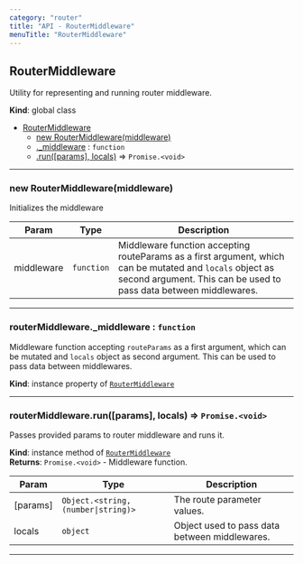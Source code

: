 ```yaml
---
category: "router"
title: "API - RouterMiddleware"
menuTitle: "RouterMiddleware"
---
```


## RouterMiddleware&nbsp;<a name="RouterMiddleware" href="https://github.com/seznam/ima/blob/v18.0.0-rc.2/packages/core/src/router/RouterMiddleware.js#L6" target="_blank"><span class="icon"><i class="fas fa-external-link-alt fa-xs"></i></span></a>
Utility for representing and running router middleware.

**Kind**: global class  

* [RouterMiddleware](#RouterMiddleware)
    * [new RouterMiddleware(middleware)](#new_RouterMiddleware_new)
    * [._middleware](#RouterMiddleware+_middleware) : <code>function</code>
    * [.run([params], locals)](#RouterMiddleware+run) ⇒ <code>Promise.&lt;void&gt;</code>


* * *

### new RouterMiddleware(middleware)&nbsp;<a name="new_RouterMiddleware_new"></a>
Initializes the middleware


| Param | Type | Description |
| --- | --- | --- |
| middleware | <code>function</code> | Middleware        function accepting routeParams as a first argument, which can be mutated        and <code>locals</code> object as second argument. This can be used to pass data        between middlewares. |


* * *

### routerMiddleware.\_middleware : <code>function</code>&nbsp;<a name="RouterMiddleware+_middleware" href="https://github.com/seznam/ima/blob/v18.0.0-rc.2/packages/core/src/router/RouterMiddleware.js#L29" target="_blank"><span class="icon"><i class="fas fa-external-link-alt fa-xs"></i></span></a>
Middleware function accepting <code>routeParams</code> as a first argument, which can be
mutated and <code>locals</code> object as second argument. This can be used to pass data
between middlewares.

**Kind**: instance property of [<code>RouterMiddleware</code>](#RouterMiddleware)  

* * *

### routerMiddleware.run([params], locals) ⇒ <code>Promise.&lt;void&gt;</code>&nbsp;<a name="RouterMiddleware+run" href="https://github.com/seznam/ima/blob/v18.0.0-rc.2/packages/core/src/router/RouterMiddleware.js#L39" target="_blank"><span class="icon"><i class="fas fa-external-link-alt fa-xs"></i></span></a>
Passes provided params to router middleware and runs it.

**Kind**: instance method of [<code>RouterMiddleware</code>](#RouterMiddleware)  
**Returns**: <code>Promise.&lt;void&gt;</code> - Middleware function.  

| Param | Type | Description |
| --- | --- | --- |
| [params] | <code>Object.&lt;string, (number\|string)&gt;</code> | The route parameter values. |
| locals | <code>object</code> | Object used to pass data between middlewares. |


* * *


